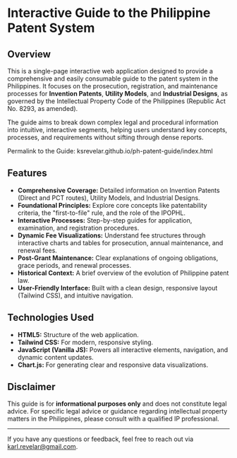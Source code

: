 # Interactive Guide to the Philippine Patent System

## Overview

This is a single-page interactive web application designed to provide a comprehensive and easily consumable guide to the patent system in the Philippines. It focuses on the prosecution, registration, and maintenance processes for **Invention Patents**, **Utility Models**, and **Industrial Designs**, as governed by the Intellectual Property Code of the Philippines (Republic Act No. 8293, as amended).

The guide aims to break down complex legal and procedural information into intuitive, interactive segments, helping users understand key concepts, processes, and requirements without sifting through dense reports.

Permalink to the Guide: ksrevelar.github.io/ph-patent-guide/index.html

## Features

* **Comprehensive Coverage:** Detailed information on Invention Patents (Direct and PCT routes), Utility Models, and Industrial Designs.
* **Foundational Principles:** Explore core concepts like patentability criteria, the "first-to-file" rule, and the role of the IPOPHL.
* **Interactive Processes:** Step-by-step guides for application, examination, and registration procedures.
* **Dynamic Fee Visualizations:** Understand fee structures through interactive charts and tables for prosecution, annual maintenance, and renewal fees.
* **Post-Grant Maintenance:** Clear explanations of ongoing obligations, grace periods, and renewal processes.
* **Historical Context:** A brief overview of the evolution of Philippine patent law.
* **User-Friendly Interface:** Built with a clean design, responsive layout (Tailwind CSS), and intuitive navigation.

## Technologies Used

* **HTML5:** Structure of the web application.
* **Tailwind CSS:** For modern, responsive styling.
* **JavaScript (Vanilla JS):** Powers all interactive elements, navigation, and dynamic content updates.
* **Chart.js:** For generating clear and responsive data visualizations.

## Disclaimer

This guide is for **informational purposes only** and does not constitute legal advice. For specific legal advice or guidance regarding intellectual property matters in the Philippines, please consult with a qualified IP professional.

---
If you have any questions or feedback, feel free to reach out via karl.revelar@gmail.com.
